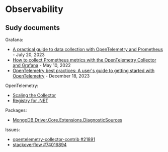 # Observability

## Sudy documents

Grafana:

- [A practical guide to data collection with OpenTelemetry and Prometheus](https://grafana.com/blog/2023/07/20/a-practical-guide-to-data-collection-with-opentelemetry-and-prometheus/) - July 20, 2023
- [How to collect Prometheus metrics with the OpenTelemetry Collector and Grafana](https://grafana.com/blog/2022/05/10/how-to-collect-prometheus-metrics-with-the-opentelemetry-collector-and-grafana/) - May 10, 2022
- [OpenTelemetry best practices: A user's guide to getting started with OpenTelemetry](https://grafana.com/blog/2023/12/18/opentelemetry-best-practices-a-users-guide-to-getting-started-with-opentelemetry/) - December 18, 2023

OpenTelemetry:

- [Scaling the Collector](https://opentelemetry.io/docs/collector/scaling/)
- [Registry for .NET](https://opentelemetry.io/ecosystem/registry/?s=&component=&language=dotnet)

Packages:

- [MongoDB.Driver.Core.Extensions.DiagnosticSources](https://github.com/jbogard/MongoDB.Driver.Core.Extensions.DiagnosticSources)

Issues:

- [opentelemetry-collector-contrib #21891](https://github.com/open-telemetry/opentelemetry-collector-contrib/issues/21891)
- [stackoverflow #74016894](https://stackoverflow.com/questions/74016894/posting-metrics-to-prometheus)
